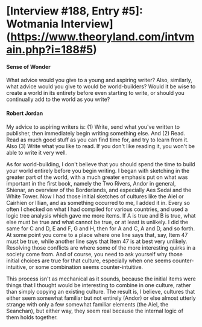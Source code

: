 # [Interview #188, Entry #5]: Wotmania Interview](https://www.theoryland.com/intvmain.php?i=188#5)

#### Sense of Wonder

What advice would you give to a young and aspiring writer? Also, similarly, what advice would you give to would be world-builders? Would it be wise to create a world in its entirety before even starting to write, or should you continually add to the world as you write?

#### Robert Jordan

My advice to aspiring writers is: (1) Write, send what you've written to publisher, then immediately begin writing something else. And (2) Read. Read as much good stuff as you can find time for, and try to learn from it. Also (3) Write what you like to read. If you don't like reading it, you won't be able to write it very well.

As for world-building, I don't believe that you should spend the time to build your world entirely before you begin writing. I began with sketching in the greater part of the world, with a much greater emphasis put on what was important in the first book, namely the Two Rivers, Andor in general, Shienar, an overview of the Borderlands, and especially Aes Sedai and the White Tower. Now I had those initial sketches of cultures like the Aiel or Cairhien or Illian, and as something occurred to me, I added it in. Every so often I checked on what I had compiled for various countries, and used a logic tree analysis which gave me more items. If A is true and B is true, what else must be true and what cannot be true, or at least is unlikely. I did the same for C and D, E and F, G and H, then for A and C, A and D, and so forth. At some point you come to a place where one line says that, say, Item 47 must be true, while another line says that Item 47 is at best very unlikely. Resolving those conflicts are where some of the more interesting quirks in a society come from. And of course, you need to ask yourself why those initial choices are true for that culture, especially when one seems counter-intuitive, or some combination seems counter-intuitive.

This process isn't as mechanical as it sounds, because the initial items were things that I thought would be interesting to combine in one culture, rather than simply copying an existing culture. The result is, I believe, cultures that either seem somewhat familiar but not entirely (Andor) or else almost utterly strange with only a few somewhat familiar elements (the Aiel, the Seanchan), but either way, they seem real because the internal logic of them holds together.


